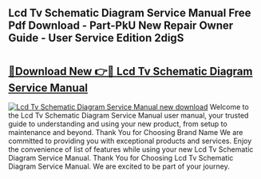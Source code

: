 ## Lcd Tv Schematic Diagram Service Manual Free Pdf Download - Part-PkU New Repair Owner Guide - User Service Edition 2digS

# <h2><a href="http://bc71637.oget.top/?id=Lcd+Tv+Schematic+Diagram+Service+Manual">🔗Download New 👉🔴 Lcd Tv Schematic Diagram Service Manual</a></h2>

[![Lcd Tv Schematic Diagram Service Manual new download](https://i.imgur.com/5g1atiW.png)](http://bc71637.oget.top/?id=Lcd+Tv+Schematic+Diagram+Service+Manual)
Welcome to the Lcd Tv Schematic Diagram Service Manual user manual, your trusted guide to understanding and using your new product, from setup to maintenance and beyond. Thank You for Choosing Brand Name We are committed to providing you with exceptional products and services. Enjoy the convenience of list of features while using your new Lcd Tv Schematic Diagram Service Manual. Thank You for Choosing Lcd Tv Schematic Diagram Service Manual. We are excited to be part of your journey.
